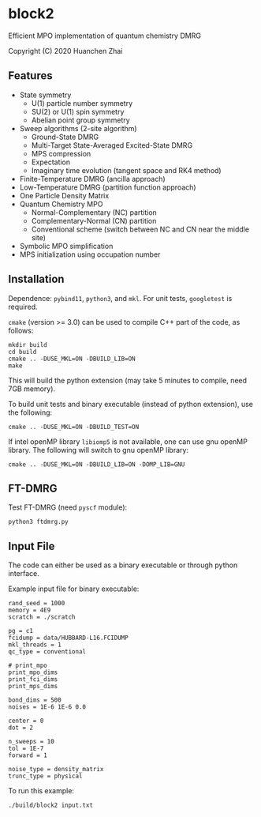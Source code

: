 
block2
======

Efficient MPO implementation of quantum chemistry DMRG

Copyright (C) 2020 Huanchen Zhai

Features
--------

* State symmetry
    * U(1) particle number symmetry
    * SU(2) or U(1) spin symmetry
    * Abelian point group symmetry
* Sweep algorithms (2-site algorithm)
    * Ground-State DMRG
    * Multi-Target State-Averaged Excited-State DMRG
    * MPS compression
    * Expectation
    * Imaginary time evolution (tangent space and RK4 method)
* Finite-Temperature DMRG (ancilla approach)
* Low-Temperature DMRG (partition function approach)
* One Particle Density Matrix
* Quantum Chemistry MPO
    * Normal-Complementary (NC) partition
    * Complementary-Normal (CN) partition
    * Conventional scheme (switch between NC and CN near the middle site)
* Symbolic MPO simplification
* MPS initialization using occupation number

Installation
------------

Dependence: `pybind11`, `python3`, and `mkl`. For unit tests, `googletest` is required.

`cmake` (version >= 3.0) can be used to compile C++ part of the code, as follows:

    mkdir build
    cd build
    cmake .. -DUSE_MKL=ON -DBUILD_LIB=ON
    make

This will build the python extension (may take 5 minutes to compile, need 7GB memory).

To build unit tests and binary executable (instead of python extension), use the following:

    cmake .. -DUSE_MKL=ON -DBUILD_TEST=ON

If intel openMP library `libiomp5` is not available, one can use gnu openMP library.
The following will switch to gnu openMP library:

    cmake .. -DUSE_MKL=ON -DBUILD_LIB=ON -DOMP_LIB=GNU

FT-DMRG
-------

Test FT-DMRG (need `pyscf` module):

    python3 ftdmrg.py

Input File
----------

The code can either be used as a binary executable or through python interface.

Example input file for binary executable:

    rand_seed = 1000
    memory = 4E9
    scratch = ./scratch

    pg = c1
    fcidump = data/HUBBARD-L16.FCIDUMP
    mkl_threads = 1
    qc_type = conventional

    # print_mpo
    print_mpo_dims
    print_fci_dims
    print_mps_dims

    bond_dims = 500
    noises = 1E-6 1E-6 0.0

    center = 0
    dot = 2

    n_sweeps = 10
    tol = 1E-7
    forward = 1

    noise_type = density_matrix
    trunc_type = physical

To run this example:

    ./build/block2 input.txt
